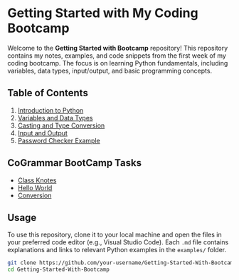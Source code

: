 # Getting Started with My Coding Bootcamp

Welcome to the **Getting Started with Bootcamp** repository! This repository contains my notes, examples, and code snippets from the first week of my coding bootcamp. The focus is on learning Python fundamentals, including variables, data types, input/output, and basic programming concepts.

## Table of Contents

1. [Introduction to Python](01-introduction.md)
2. [Variables and Data Types](02-variables.md)
3. [Casting and Type Conversion](03-casting.md)
4. [Input and Output](04-input-output.md)
5. [Password Checker Example](05-password-checker.md)

## CoGrammar BootCamp Tasks
- [Class Knotes](CoGrammar-BootCamp-Tasks/knotes.py)
- [Hello World](/CoGrammar-Bootcamp-Tasks/hello-world.py)
- [Conversion](/CoGrammar-Bootcamp-Tasks/conversion.py)

## Usage

To use this repository, clone it to your local machine and open the files in your preferred code editor (e.g., Visual Studio Code). Each `.md` file contains explanations and links to relevant Python examples in the `examples/` folder.

```bash
git clone https://github.com/your-username/Getting-Started-With-Bootcamp.git
cd Getting-Started-With-Bootcamp
